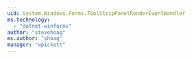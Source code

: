 ```yaml
---
uid: System.Windows.Forms.ToolStripPanelRenderEventHandler
ms.technology: 
  - "dotnet-winforms"
author: "stevehoag"
ms.author: "shoag"
manager: "wpickett"
---
```

